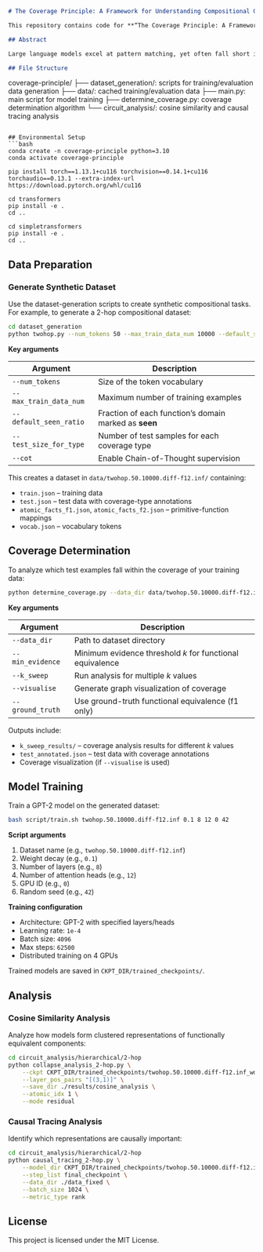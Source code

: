 ```markdown
# The Coverage Principle: A Framework for Understanding Compositional Generalization

This repository contains code for **“The Coverage Principle: A Framework for Understanding Compositional Generalization.”**

## Abstract

Large language models excel at pattern matching, yet often fall short in systematic compositional generalization. We propose the coverage principle: a data-centric framework showing that models relying primarily on pattern matching for compositional tasks cannot reliably generalize beyond substituting fragments that yield identical results when used in the same contexts. We demonstrate that this framework has a strong predictive power for the generalization capabilities of Transformers. First, we derive and empirically confirm that the training data required for two-hop generalization grows at least quadratically with the token set size, and the training data efficiency does not improve with 20x parameter scaling. Second, for compositional tasks with path ambiguity where one variable affects the output through multiple computational paths, we show that Transformers learn context-dependent state representations that undermine both performance and interpretability. Third, Chain-of-Thought supervision improves training data efficiency for multi-hop tasks but still struggles with path ambiguity. Overall, the coverage principle provides a unified lens for understanding compositional reasoning, and underscores the need for fundamental architectural or training innovations to achieve truly systematic compositionality.

## File Structure
```

coverage-principle/
├── dataset\_generation/: scripts for training/evaluation data generation
├── data/: cached training/evaluation data
├── main.py: main script for model training
├── determine\_coverage.py: coverage determination algorithm
└── circuit\_analysis/: cosine similarity and causal tracing analysis

````

## Environmental Setup
```bash
conda create -n coverage-principle python=3.10
conda activate coverage-principle

pip install torch==1.13.1+cu116 torchvision==0.14.1+cu116 torchaudio==0.13.1 --extra-index-url https://download.pytorch.org/whl/cu116

cd transformers
pip install -e .
cd ..

cd simpletransformers
pip install -e .
cd ..
````

## Data Preparation

### Generate Synthetic Dataset

Use the dataset-generation scripts to create synthetic compositional tasks. For example, to generate a 2-hop compositional dataset:

```bash
cd dataset_generation
python twohop.py --num_tokens 50 --max_train_data_num 10000 --default_seen_ratio 0.7 --test_size_for_type 2000 --seed 42
```

**Key arguments**

| Argument               | Description                                           |
| ---------------------- | ----------------------------------------------------- |
| `--num_tokens`         | Size of the token vocabulary                          |
| `--max_train_data_num` | Maximum number of training examples                   |
| `--default_seen_ratio` | Fraction of each function’s domain marked as **seen** |
| `--test_size_for_type` | Number of test samples for each coverage type         |
| `--cot`                | Enable Chain-of-Thought supervision                   |

This creates a dataset in `data/twohop.50.10000.diff-f12.inf/` containing:

* `train.json` – training data
* `test.json` – test data with coverage-type annotations
* `atomic_facts_f1.json`, `atomic_facts_f2.json` – primitive-function mappings
* `vocab.json` – vocabulary tokens

## Coverage Determination

To analyze which test examples fall within the coverage of your training data:

```bash
python determine_coverage.py --data_dir data/twohop.50.10000.diff-f12.inf/ --min_evidence 1 --k_sweep
```

**Key arguments**

| Argument         | Description                                               |
| ---------------- | --------------------------------------------------------- |
| `--data_dir`     | Path to dataset directory                                 |
| `--min_evidence` | Minimum evidence threshold *k* for functional equivalence |
| `--k_sweep`      | Run analysis for multiple *k* values                      |
| `--visualise`    | Generate graph visualization of coverage                  |
| `--ground_truth` | Use ground-truth functional equivalence (f1 only)         |

Outputs include:

* `k_sweep_results/` – coverage analysis results for different *k* values
* `test_annotated.json` – test data with coverage annotations
* Coverage visualization (if `--visualise` is used)

## Model Training

Train a GPT-2 model on the generated dataset:

```bash
bash script/train.sh twohop.50.10000.diff-f12.inf 0.1 8 12 0 42
```

**Script arguments**

1. Dataset name (e.g., `twohop.50.10000.diff-f12.inf`)
2. Weight decay (e.g., `0.1`)
3. Number of layers (e.g., `8`)
4. Number of attention heads (e.g., `12`)
5. GPU ID (e.g., `0`)
6. Random seed (e.g., `42`)

**Training configuration**

* Architecture: GPT-2 with specified layers/heads
* Learning rate: `1e-4`
* Batch size: `4096`
* Max steps: `62500`
* Distributed training on 4 GPUs

Trained models are saved in `CKPT_DIR/trained_checkpoints/`.

## Analysis

### Cosine Similarity Analysis

Analyze how models form clustered representations of functionally equivalent components:

```bash
cd circuit_analysis/hierarchical/2-hop
python collapse_analysis_2-hop.py \
    --ckpt CKPT_DIR/trained_checkpoints/twohop.50.10000.diff-f12.inf_wd-0.1_layer-8_head-12_seed-42/final_checkpoint \
    --layer_pos_pairs "[(3,1)]" \
    --save_dir ./results/cosine_analysis \
    --atomic_idx 1 \
    --mode residual
```

### Causal Tracing Analysis

Identify which representations are causally important:

```bash
cd circuit_analysis/hierarchical/2-hop
python causal_tracing_2-hop.py \
    --model_dir CKPT_DIR/trained_checkpoints/twohop.50.10000.diff-f12.inf_wd-0.1_layer-8_head-12_seed-42 \
    --step_list final_checkpoint \
    --data_dir ./data_fixed \
    --batch_size 1024 \
    --metric_type rank
```

## License

This project is licensed under the MIT License.

```
```

